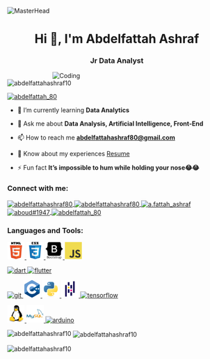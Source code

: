 ![MasterHead](https://img.freepik.com/premium-vector/colorful-banner-with-hands-working-computer-different-electronic-gadgets-devices-symbols-programming-software-development-program-coding_198278-4192.jpg?w=1800)
<h1 align="center">Hi 👋, I'm Abdelfattah Ashraf</h1>
<h3 align="center">Jr Data Analyst</h3>
<img align="right" alt="Coding" width="400" src="https://shorturl.at/bnyJ7">

<p align="left"> <img src="https://komarev.com/ghpvc/?username=abdelfattahashraf10&label=Profile%20views&color=0e75b6&style=flat" alt="abdelfattahashraf10" /> </p>

<p align="left"> <a href="https://twitter.com/abdelfattah_80" target="blank"><img src="https://img.shields.io/twitter/follow/abdelfattah_80?logo=twitter&style=for-the-badge" alt="abdelfattah_80" /></a> </p>

- 🌱 I’m currently learning **Data Analytics**

- 💬 Ask me about **Data Analysis, Artificial Intelligence, Front-End**

- 📫 How to reach me **abdelfattahashraf80@gmail.com**

- 📄 Know about my experiences [Resume](https://rb.gy/64kzx) 

- ⚡ Fun fact **It’s impossible to hum while holding your nose😂😂**

<h3 align="left">Connect with me:</h3>
<p align="left">
 <a href="https://linkedin.com/in/abdelfattahashraf80" target="blank">
<img align="center" src="https://raw.githubusercontent.com/rahuldkjain/github-profile-readme-generator/master/src/images/icons/Social/linked-in-alt.svg" alt="abdelfattahashraf80" height="30" width="40" />
</a>
  <a href="https://fb.com/abdelfattahashraf80" target="blank">
<img align="center" src="https://raw.githubusercontent.com/rahuldkjain/github-profile-readme-generator/master/src/images/icons/Social/facebook.svg" alt="abdelfattahashraf80" height="30" width="40" />
</a>
<a href="https://instagram.com/a.fattah_ashraf" target="blank">
<img align="center" src="https://raw.githubusercontent.com/rahuldkjain/github-profile-readme-generator/master/src/images/icons/Social/instagram.svg" alt="a.fattah_ashraf" height="30" width="40" />
</a>
<a href="https://discord.gg/aboud#1947" target="blank">
<img align="center" src="https://raw.githubusercontent.com/rahuldkjain/github-profile-readme-generator/master/src/images/icons/Social/discord.svg" alt="aboud#1947" height="30" width="40" />
</a>
 <a href="https://twitter.com/abdelfattah_80" target="blank">
<img align="center" src="https://raw.githubusercontent.com/rahuldkjain/github-profile-readme-generator/master/src/images/icons/Social/twitter.svg" alt="abdelfattah_80" height="30" width="40" />
</a>
</p>

<h3 align="left">Languages and Tools:</h3>
<p align="left"> 
<a href="https://www.w3.org/html/" target="_blank" rel="noreferrer"> <img src="https://raw.githubusercontent.com/devicons/devicon/master/icons/html5/html5-original-wordmark.svg" alt="html5" width="40" height="40"/> </a>
<a href="https://www.w3schools.com/css/" target="_blank" rel="noreferrer"> <img src="https://raw.githubusercontent.com/devicons/devicon/master/icons/css3/css3-original-wordmark.svg" alt="css3" width="40" height="40"/> </a>
<a href="https://getbootstrap.com" target="_blank" rel="noreferrer"> <img src="https://raw.githubusercontent.com/devicons/devicon/master/icons/bootstrap/bootstrap-plain-wordmark.svg" alt="bootstrap" width="40" height="40"/> </a>
<a href="https://developer.mozilla.org/en-US/docs/Web/JavaScript" target="_blank" rel="noreferrer"> <img src="https://raw.githubusercontent.com/devicons/devicon/master/icons/javascript/javascript-original.svg" alt="javascript" width="40" height="40"/> </a> 
  
<a href="https://dart.dev" target="_blank" rel="noreferrer"> <img src="https://www.vectorlogo.zone/logos/dartlang/dartlang-icon.svg" alt="dart" width="40" height="40"/> </a> 
<a href="https://flutter.dev" target="_blank" rel="noreferrer"> <img src="https://www.vectorlogo.zone/logos/flutterio/flutterio-icon.svg" alt="flutter" width="40" height="40"/> </a> 
 
<a href="https://git-scm.com/" target="_blank" rel="noreferrer"> <img src="https://www.vectorlogo.zone/logos/git-scm/git-scm-icon.svg" alt="git" width="40" height="40"/> </a> 
<a href="https://www.w3schools.com/cpp/" target="_blank" rel="noreferrer"> <img src="https://raw.githubusercontent.com/devicons/devicon/master/icons/cplusplus/cplusplus-original.svg" alt="cplusplus" width="40" height="40"/> </a> 
<a href="https://www.python.org" target="_blank" rel="noreferrer"> <img src="https://raw.githubusercontent.com/devicons/devicon/master/icons/python/python-original.svg" alt="python" width="40" height="40"/> </a> 
<a href="https://pandas.pydata.org/" target="_blank" rel="noreferrer"> <img src="https://raw.githubusercontent.com/devicons/devicon/2ae2a900d2f041da66e950e4d48052658d850630/icons/pandas/pandas-original.svg" alt="pandas" width="40" height="40"/> </a> 
<a href="https://www.tensorflow.org" target="_blank" rel="noreferrer"> <img src="https://www.vectorlogo.zone/logos/tensorflow/tensorflow-icon.svg" alt="tensorflow" width="40" height="40"/> </a> </p>

  <a href="https://www.linux.org/" target="_blank" rel="noreferrer"> <img src="https://raw.githubusercontent.com/devicons/devicon/master/icons/linux/linux-original.svg" alt="linux" width="40" height="40"/> </a> 
<a href="https://www.mysql.com/" target="_blank" rel="noreferrer"> <img src="https://raw.githubusercontent.com/devicons/devicon/master/icons/mysql/mysql-original-wordmark.svg" alt="mysql" width="40" height="40"/> </a> 
  <a href="https://www.arduino.cc/" target="_blank" rel="noreferrer"> <img src="https://cdn.worldvectorlogo.com/logos/arduino-1.svg" alt="arduino" width="40" height="40"/> </a> 


<p><img align="left" src="https://github-readme-stats.vercel.app/api/top-langs?username=abdelfattahashraf10&show_icons=true&locale=en&layout=compact" alt="abdelfattahashraf10" /></p>

<p>&nbsp;<img align="center" src="https://github-readme-stats.vercel.app/api?username=abdelfattahashraf10&show_icons=true&locale=en" alt="abdelfattahashraf10" /></p>

<p><img align="center" src="https://github-readme-streak-stats.herokuapp.com/?user=abdelfattahashraf10&" alt="abdelfattahashraf10" /></p>
